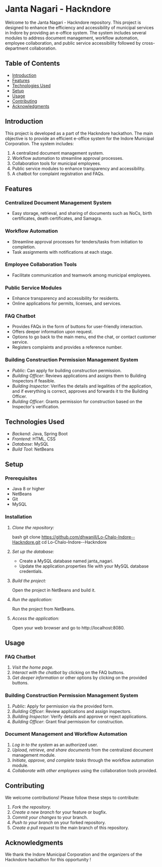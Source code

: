# Janta Nagari - Hackndore

Welcome to the Janta Nagari - Hackndore repository. This project is designed to enhance the efficiency and accessibility of municipal services in Indore by providing an e-office system. The system includes several modules to address document management, workflow automation, employee collaboration, and public service accessibility followed by cross-department collaboration.

## Table of Contents

- [Introduction](#introduction)
- [Features](#features)
- [Technologies Used](#technologies-used)
- [Setup](#setup)
- [Usage](#usage)
- [Contributing](#contributing)
- [Acknowledgments](#acknowledgments)

## Introduction

This project is developed as a part of the Hackndore hackathon. The main objective is to provide an efficient e-office system for the Indore Municipal Corporation. The system includes:

1. A centralized document management system.
2. Workflow automation to streamline approval processes.
3. Collaboration tools for municipal employees.
4. Public service modules to enhance transparency and accessibility.
5. A chatbot for complaint registration and FAQs.

## Features

### Centralized Document Management System

- Easy storage, retrieval, and sharing of documents such as NoCs, birth certificates, death certificates, and Samagra.

### Workflow Automation

- Streamline approval processes for tenders/tasks from initiation to completion.
- Task assignments with notifications at each stage.

### Employee Collaboration Tools

- Facilitate communication and teamwork among municipal employees.

### Public Service Modules

- Enhance transparency and accessibility for residents.
- Online applications for permits, licenses, and services.

### FAQ Chatbot

- Provides FAQs in the form of buttons for user-friendly interaction.
- Offers deeper information upon request.
- Options to go back to the main menu, end the chat, or contact customer service.
- Registers complaints and provides a reference number.

### Building Construction Permission Management System

- *Public*: Can apply for building construction permission.
- *Building Officer*: Reviews applications and assigns them to Building Inspectors if feasible.
- *Building Inspector*: Verifies the details and legalities of the application, and if everything is correct, approves and forwards it to the Building Officer.
- *Building Officer*: Grants permission for construction based on the Inspector's verification.

## Technologies Used

- *Backend*: Java, Spring Boot
- *Frontend*: HTML, CSS
- *Database*: MySQL
- *Build Tool*: NetBeans

## Setup

### Prerequisites

- Java 8 or higher
- NetBeans
- Git
- MySQL

### Installation

1. *Clone the repository:*

   bash
   git clone https://github.com/dhwanill/Lo-Chalo-Indore--Hackndore.git
   cd Lo-Chalo-Indore--Hackndore
   

2. *Set up the database:*

   - Create a MySQL database named janta_nagari.
   - Update the application.properties file with your MySQL database credentials.

3. *Build the project:*

   Open the project in NetBeans and build it.

4. *Run the application:*

   Run the project from NetBeans.

5. *Access the application:*

   Open your web browser and go to http://localhost:8080.

## Usage

### FAQ Chatbot

1. *Visit the home page.*
2. *Interact with the chatbot* by clicking on the FAQ buttons.
3. *Get deeper information* or other options by clicking on the provided buttons.

### Building Construction Permission Management System

1. *Public*: Apply for permission via the provided form.
2. *Building Officer*: Review applications and assign inspectors.
3. *Building Inspector*: Verify details and approve or reject applications.
4. *Building Officer*: Grant final permission for construction.

### Document Management and Workflow Automation

1. *Log in to the system* as an authorized user.
2. *Upload, retrieve, and share documents* from the centralized document management module.
3. *Initiate, approve, and complete tasks* through the workflow automation module.
4. *Collaborate with other employees* using the collaboration tools provided.

## Contributing

We welcome contributions! Please follow these steps to contribute:

1. *Fork the repository.*
2. *Create a new branch* for your feature or bugfix.
3. *Commit your changes* to your branch.
4. *Push to your branch* on your forked repository.
5. *Create a pull request* to the main branch of this repository.

## Acknowledgments

We thank the Indore Municipal Corporation and the organizers of the Hackndore hackathon for this opportunity !


